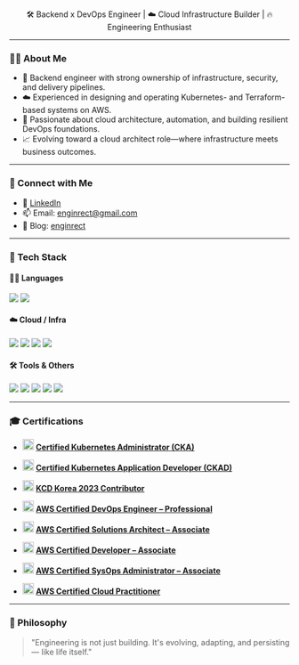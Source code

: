 <p align="center">🛠️ Backend x DevOps Engineer | ☁️ Cloud Infrastructure Builder  | 🔥 Engineering Enthusiast</p>

---

### 👨‍💻 About Me
- 🧱 Backend engineer with strong ownership of infrastructure, security, and delivery pipelines.
- ☁️ Experienced in designing and operating Kubernetes- and Terraform-based systems on AWS.
- 🧠 Passionate about cloud architecture, automation, and building resilient DevOps foundations.
- 📈 Evolving toward a cloud architect role—where infrastructure meets business outcomes.

---

### 🔗 Connect with Me
- 💼 [LinkedIn](https://www.linkedin.com/in/enginrect)
- 📫 Email: [enginrect@gmail.com](enginrect@gmail.com)
- 📁 Blog: [enginrect](https://enginrect.github.io/)

---

### 🧰 Tech Stack

<div align="left">

#### 👨‍💻 Languages
<img src="https://img.shields.io/badge/Java-007396?style=flat&logo=openjdk&logoColor=white"/>
<img src="https://img.shields.io/badge/Kotlin-7F52FF?style=flat&logo=kotlin&logoColor=white"/>

#### ☁️ Cloud / Infra
<img src="https://img.shields.io/badge/AWS-232F3E?style=flat&logo=amazonwebservices&logoColor=white"/>
<img src="https://img.shields.io/badge/Docker-2496ED?style=flat&logo=docker&logoColor=white"/>
<img src="https://img.shields.io/badge/Kubernetes-326CE5?style=flat&logo=kubernetes&logoColor=white"/>
<img src="https://img.shields.io/badge/Terraform-7B42BC?style=flat&logo=terraform&logoColor=white"/>

#### 🛠 Tools & Others
<img src="https://img.shields.io/badge/Git-F05032?style=flat&logo=git&logoColor=white"/>
<img src="https://img.shields.io/badge/GitHub-181717?style=flat&logo=github&logoColor=white"/>
<img src="https://img.shields.io/badge/Linux-FCC624?style=flat&logo=linux&logoColor=black"/>
<img src="https://img.shields.io/badge/MySQL-4479A1?style=flat&logo=mysql&logoColor=white"/>
<img src="https://img.shields.io/badge/Redis-DC382D?style=flat&logo=redis&logoColor=white"/>

</div>

---

### 🎓 Certifications

- <img src="https://img.shields.io/badge/Kubernetes-326CE5?style=flat&logo=kubernetes&logoColor=white" height="20"/> **[Certified Kubernetes Administrator (CKA)](https://www.credly.com/badges/1fb4c3c3-9d9d-4bcc-89fa-d2328eec0acd)**
- <img src="https://img.shields.io/badge/Kubernetes-326CE5?style=flat&logo=kubernetes&logoColor=white" height="20"/> **[Certified Kubernetes Application Developer (CKAD)](https://www.credly.com/badges/f600e92e-1dfa-40e9-8cd3-b78f793913e1)**
- <img src="https://img.shields.io/badge/Kubernetes-326CE5?style=flat&logo=cncf&logoColor=white" height="20"/> **[KCD Korea 2023 Contributor](https://www.credly.com/badges/5457873e-13a9-4c24-bbe2-96ea7217dde8)**

- <img src="https://img.shields.io/badge/AWS_DevOps_Engineer_Pro-232F3E?style=flat&logo=amazonwebservices&logoColor=white" height="20"/> **[AWS Certified DevOps Engineer – Professional](https://www.credly.com/badges/42a741ea-3c13-425b-9fb1-afbdfb8f9d25)**
- <img src="https://img.shields.io/badge/AWS_SA_Associate-232F3E?style=flat&logo=amazonwebservices&logoColor=white" height="20"/> **[AWS Certified Solutions Architect – Associate](https://www.credly.com/badges/a8a9198e-91c7-4332-969d-4f3131bf315b)**
- <img src="https://img.shields.io/badge/AWS_Developer_Associate-232F3E?style=flat&logo=amazonwebservices&logoColor=white" height="20"/> **[AWS Certified Developer – Associate](https://www.credly.com/badges/25f0dbe0-f734-40b6-8d61-b8b904c0307c)**
- <img src="https://img.shields.io/badge/AWS_SysOps_Associate-232F3E?style=flat&logo=amazonwebservices&logoColor=white" height="20"/> **[AWS Certified SysOps Administrator – Associate](https://www.credly.com/badges/0f9dd7e7-f862-4ebf-ad0c-09367e0ede79)**
- <img src="https://img.shields.io/badge/AWS_Cloud_Practitioner-232F3E?style=flat&logo=amazonwebservices&logoColor=white" height="20"/> **[AWS Certified Cloud Practitioner](https://www.credly.com/badges/c510a985-d2f8-4ab3-9076-2ae1e989a108)**

---


[//]: # (---)

[//]: # (### 📊 GitHub Stats)

[//]: # (<p align="center">)
[//]: #   (<img src="https://github-readme-stats.vercel.app/api?username=enginrect&show_icons=true&theme=github_dark&hide=stars" height="150"/>)
[//]: #   (<img src="https://github-readme-stats.vercel.app/api/top-langs/?username=enginrect&layout=compact&theme=github_dark" height="150"/>)
[//]: # (</p>)

[//]: # (---)

### 💬 Philosophy
> "Engineering is not just building. It's evolving, adapting, and persisting — like life itself."
